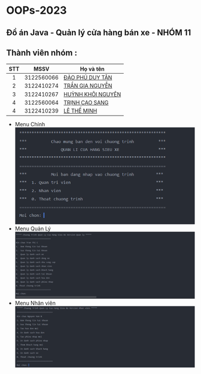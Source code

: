 # OOPs-2023

## Đồ án Java - Quản lý cửa hàng bán xe - NHÓM 11

## Thành viên nhóm :

| STT |    MSSV    | Họ và tên                                                                   |
| :-: | :--------: | --------------------------------------------------------------------------- |
|  1  | 3122560066 | [ĐÀO PHÚ DUY TÂN ](https://www.facebook.com/profile.php?id=100011763007527) |
|  2  | 3122410274 | [TRẦN GIA NGUYỄN ](https://www.facebook.com/RemChanCute/)                   |
|  3  | 3122410267 | [HUỲNH KHÔI NGUYÊN ](https://www.facebook.com/nguyen.huynhkhoi.6921)        |
|  4  | 3122560064 | [TRỊNH CAO SANG ](https://www.facebook.com/sang.trinhcao.79)                |
|  4  | 3122410239 | [LÊ THẾ MINH ](https://www.facebook.com/minh.lethe.186590)                  |

-   Menu Chính
    ![alt text](./images/Menu-Đăng-nhập.png)
-   Menu Quản Lý
    ![alt text](./images/Menu-Quản-lý.png)
-   Menu Nhân viên
    ![alt text](./images/Menu-Nhân-viên.png)
